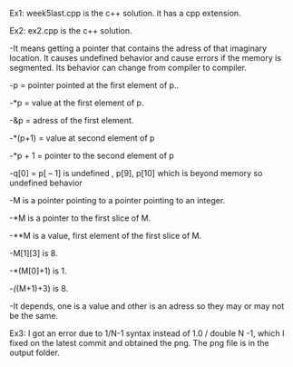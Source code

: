 Ex1:
week5last.cpp is the c++ solution. it has a cpp extension.

Ex2:
ex2.cpp is the c++ solution.

-It means getting a pointer that contains the adress of that imaginary location. It causes undefined behavior and cause errors if the memory is segmented. Its behavior can change from compiler to compiler.

-p = pointer pointed at the first element of p..

-*p = value at the first element of p.

-&p = adress of the first element.

-*(p+1) = value at second element of p

-*p + 1 = pointer to the second element of p

-q[0] = p[ – 1] is undefined , p[9], p[10] which is beyond memory so undefined behavior

-M is a pointer pointing to a pointer pointing to an integer. 

-*M is a pointer to the first slice of M.

-**M is a value, first element of the first slice of M.

-M[1][3] is 8.

-*(M[0]+1) is 1.

-*(*(M+1)+3) is 8.

-It depends, one is a value and other is an adress so they may or may not be the same.

Ex3:
I got an error due to 1/N-1 syntax instead of 1.0 / double N -1, which I fixed on the latest commit and obtained the png.
The png file is in the output folder.

